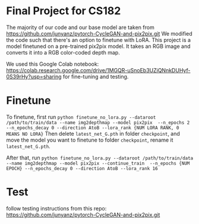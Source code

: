 # Final Project for CS182
The majority of our code and our base model are taken from https://github.com/junyanz/pytorch-CycleGAN-and-pix2pix.git
We modified the code such that there's an option to finetune with LoRA.
This project is a model finetuned on a pre-trained pix2pix model. It takes an RGB image and converts it into a RGB color-coded depth map.

We used this Google Colab notebook: https://colab.research.google.com/drive/1MGQR-uSnoEb3UZiQNnkDUHyf-0S39rHy?usp=sharing for fine-tuning and testing.

# Finetune
To finetune, first run `python finetune_no_lora.py --dataroot /path/to/train/data --name img2depthmap --model pix2pix  --n_epochs 2 --n_epochs_decay 0 --direction AtoB --lora_rank {NUM LORA RANK, 0 MEANS NO LORA}`
Then delete `latest_net_G.pth` in folder `checkpoint`, and move the model you want to finetune to folder `checkpoint`, rename it `latest_net_G.pth`.

After that, run `python finetune_no_lora.py --dataroot /path/to/train/data --name img2depthmap --model pix2pix --continue_train  --n_epochs {NUM EPOCH} --n_epochs_decay 0 --direction AtoB --lora_rank 16`

# Test
follow testing instructions from this repo: https://github.com/junyanz/pytorch-CycleGAN-and-pix2pix.git
